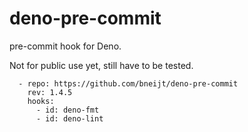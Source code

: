 # deno-pre-commit

pre-commit hook for Deno.

Not for public use yet, still have to be tested.

```
  - repo: https://github.com/bneijt/deno-pre-commit
    rev: 1.4.5
    hooks:
      - id: deno-fmt
      - id: deno-lint
```
